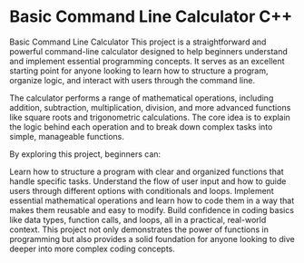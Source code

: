 # Basic Command Line Calculator C++ 


Basic Command Line Calculator
This project is a straightforward and powerful command-line calculator designed to help beginners understand and implement essential programming concepts. It serves as an excellent starting point for anyone looking to learn how to structure a program, organize logic, and interact with users through the command line.

The calculator performs a range of mathematical operations, including addition, subtraction, multiplication, division, and more advanced functions like square roots and trigonometric calculations. The core idea is to explain the logic behind each operation and to break down complex tasks into simple, manageable functions.

By exploring this project, beginners can:

Learn how to structure a program with clear and organized functions that handle specific tasks.
Understand the flow of user input and how to guide users through different options with conditionals and loops.
Implement essential mathematical operations and learn how to code them in a way that makes them reusable and easy to modify.
Build confidence in coding basics like data types, function calls, and loops, all in a practical, real-world context.
This project not only demonstrates the power of functions in programming but also provides a solid foundation for anyone looking to dive deeper into more complex coding concepts.

